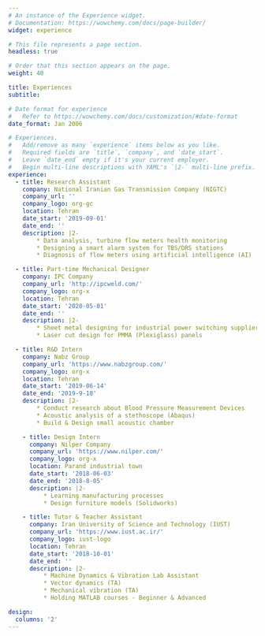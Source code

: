 ```yaml
---
# An instance of the Experience widget.
# Documentation: https://wowchemy.com/docs/page-builder/
widget: experience

# This file represents a page section.
headless: true

# Order that this section appears on the page.
weight: 40

title: Experiences
subtitle:

# Date format for experience
#   Refer to https://wowchemy.com/docs/customization/#date-format
date_format: Jan 2006

# Experiences.
#   Add/remove as many `experience` items below as you like.
#   Required fields are `title`, `company`, and `date_start`.
#   Leave `date_end` empty if it's your current employer.
#   Begin multi-line descriptions with YAML's `|2-` multi-line prefix.
experience:
  - title: Research Assistant
    company: National Iranian Gas Transmission Company (NIGTC)
    company_url: ''
    company_logo: org-gc
    location: Tehran
    date_start: '2019-09-01'
    date_end: ''
    description: |2-
        * Data analysis, turbine flow meters health monitoring
        * Designing a smart alarm system for TBS/DRS stations
        * Diagnosis of flow meters using artificial intelligence (AI)

  - title: Part-time Mechanical Designer
    company: IPC Company
    company_url: 'http://ipcweld.com/'
    company_logo: org-x
    location: Tehran
    date_start: '2020-05-01'
    date_end: ''
    description: |2-
        * Sheet metal designing for industrial power switching supplier
        * Laser cut design for PMMA (Plexiglass) panels

  - title: R&D Intern
    company: Nabz Group
    company_url: 'https://www.nabzgroup.com/'
    company_logo: org-x
    location: Tehran
    date_start: '2019-06-14'
    date_end: '2019-9-18'
    description: |2-
        * Conduct research about Blood Pressure Measurement Devices
        * Acoustic analysis of a stethoscope (Abaqus)
        * Build & Design small acoustic chamber

    - title: Design Intern
      company: Nilper Company
      company_url: 'https://www.nilper.com/'
      company_logo: org-x
      location: Parand industrial town
      date_start: '2018-06-03'
      date_end: '2018-8-05'
      description: |2-
          * Learning manufacturing processes
          * Design furniture models (Solidworks)

    - title: Tutor & Teacher Assistant
      company: Iran University of Science and Technology (IUST)
      company_url: 'https://www.iust.ac.ir/'
      company_logo: iust-logo
      location: Tehran
      date_start: '2018-10-01'
      date_end: ''
      description: |2-
          * Machine Dynamics & Vibration Lab Assistant
          * Vector dynamics (TA)
          * Mechanical vibration (TA)
          * Holding MATLAB courses - Beginner & Advanced

design:
  columns: '2'
---
```

